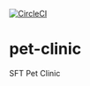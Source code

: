 
[![CircleCI](https://circleci.com/gh/shingeru/pet-clinic.svg?style=svg)](https://circleci.com/gh/shingeru/pet-clinic)

# pet-clinic
SFT Pet Clinic

